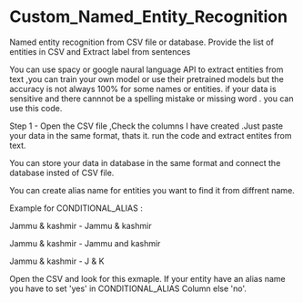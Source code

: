 # Custom_Named_Entity_Recognition
Named entity recognition from CSV file or database. Provide the list of entities in CSV and Extract label from sentences

You can use spacy or google naural language API to extract entities from text ,you can train your own model or use their pretrained models but the accuracy is not always 100% for some names or entities. if your data is sensitive and there cannnot be a spelling mistake or missing word . you can use this code.

Step 1 - Open the CSV file ,Check the columns I have created .Just paste your data in the same format, thats it. run the code and extract entites from text.

You can store your data in database in the same format and connect the database insted of CSV file. 

You can create alias name for entities you want to find it from diffrent name.

Example for CONDITIONAL_ALIAS :

Jammu & kashmir - Jammu & kashmir 

Jammu & kashmir - Jammu and kashmir

Jammu & kashmir - J & K

Open the CSV and look for this exmaple. If your entity have an alias name you have to set 'yes' in CONDITIONAL_ALIAS Column else 'no'.

